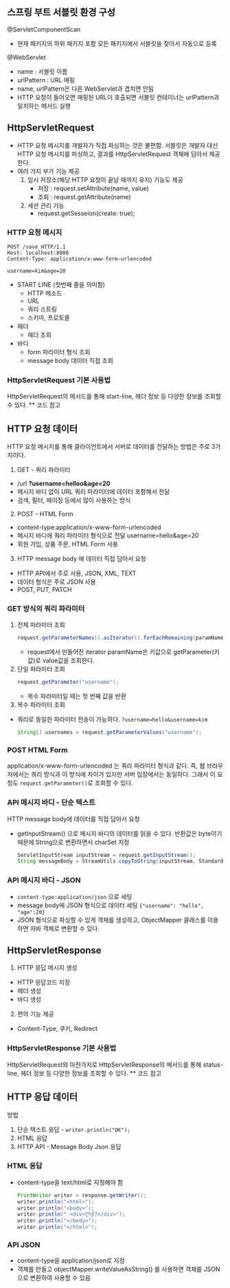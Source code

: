 
## 스프링 부트 서블릿 환경 구성
@ServletComponentScan
- 현재 패키지의 하위 패키지 포함 모든 패키지에서 서블릿을 찾아서 자동으로 등록

@WebServlet
- name : 서블릿 이름
- urlPattern : URL 매핑
- name, urlPattern은 다른 WebServlet과 겹치면 안됨
- HTTP 요청이 들어오면 매핑된 URL이 호출되면 서블릿 컨테이너는 urlPattern과 일치하는 메서드 실행


## HttpServletRequest
- HTTP 요청 메시지를 개발자가 직접 파싱하는 것은 불편함. 서블릿은 개발자 대신 HTTP 요청 메시지를 파싱하고, 결과를 HttpServletRequest 객체에 담아서 제공한다.
- 여러 가지 부가 기능 제공
    1. 임시 저장소(해당 HTTP 요청이 끝날 때까지 유지) 기능도 제공
        - 저장 : request.setAttribute(name, value)
        - 조회 : request.getAttribute(name)
    2. 세션 관리 기능
        - request.getSesseion(create: true);

### HTTP 요청 메시지
```
POST /save HTTP/1.1
Host: localhost:8080
Content-Type: application/x-www-form-urlencoded

username=kim&age=20
```
- START LINE (첫번째 줄을 의미함)
    - HTTP 메소드
    - URL
    - 쿼리 스트링
    - 스키마, 프로토콜
- 헤더
    - 헤더 조회
- 바디
    - form 파라미터 형식 조회
    - message body 데이터 직접 조회


### HttpServletRequest 기본 사용법
HttpServletRequest의 메서드를 통해 start-line, 헤더 정보 등 다양한 정보를 조회할 수 있다.
** 코드 참고


## HTTP 요청 데이터
HTTP 요청 메시지를 통해 클라이언트에서 서버로 데이터를 전달하는 방법은 주로 3가지이다.
1. GET - 쿼리 파라미터
- /url **?username=helloo&age=20**
- 메시지 바디 없이 URL 쿼리 파라미터에 데이터 포함해서 전달
- 검색, 필터, 페이징 등에서 많이 사용하는 방식
2. POST - HTML Form
- content-type:application/x-www-form-urlencoded
- 메시지 바디에 쿼리 파라미터 형식으로 전달 username=hello&age=20
- 회원 가입, 상품 주문, HTML Form 사용
3. HTTP message body 에 데이터 직접 담아서 요청
- HTTP API에서 주로 사용, JSON, XML, TEXT
- 데이터 형식은 주로 JSON 사용
- POST, PUT, PATCH


### GET 방식의 쿼리 파라미터
1. 전체 파라미터 조회
    ```java
    request.getParameterNames().asIterator().forEachRemaining(paramName -> System.out.println(paramName + "=" + request.getParameter(paramName)));
    ```
    - request에서 만들어진 iterator paramName은 키값으로 getParameter(키값)로 value값을 조회한다.
2. 단일 파라미터 조회
    ```java
    request.getParameter("username");
    ```
    - 복수 파라미터일 때는 첫 번째 값을 반환
3. 복수 파라미터 조회
- 쿼리로 동일한 파라미터 전송이 가능하다. `?username=hello&username=kim`
    ```java
    String[] usernames = request.getParameterValues("username");
    ```

### POST HTML Form
application/x-www-form-urlencoded 는 쿼리 파라미터 형식과 같다. 즉, 웹 브라우저에서는 쿼리 방식과 이 방식에 차이가 있지만 서버 입장에서는 동일하다. 그래서 이 요청도 `request.getParameter()`로 조회할 수 있다. 

### API 메시지 바디 - 단순 텍스트
HTTP message body에 데이터를 직접 담아서 요청
- getInputStream() 으로 메시지 바디의 데이터를 읽을 수 있다. 반환값은 byte이기 때문에 String으로 변환하면서 charSet 지정
    ```java
    ServletInputStream inputStream = request.getInputStream();
    String messageBody = StreamUtils.copyToString(inputStream, StandardCharsets.UTF_8);
    ```

### API 메시지 바디 - JSON
- `content-type:application/json` 으로 세팅
- message body에 JSON 형식으로 데이터 세팅 `{"username": "hello", "age":20}`
- JSON 형식으로 파싱할 수 있게 객체를 생성하고, ObjectMapper 클래스를 이용하면 자바 객체로 변환할 수 있다.

## HttpServletResponse
1. HTTP 응답 메시지 생성
- HTTP 응답코드 지정
- 헤더 생성
- 바디 생성

2. 편의 기능 제공
- Content-Type, 쿠키, Redirect

### HttpServletResponse 기본 사용법
HttpServletRequest와 마찬가지로 HttpServletResponse의 메서드를 통해 status-line, 헤더 정보 등 다양한 정보를 조회할 수 있다.
** 코드 참고

## HTTP 응답 데이터
방법 
1. 단순 텍스트 응답 - `writer.println("OK");`
2. HTML 응답
3. HTTP API - Message Body Json 응답

### HTML 응답
- content-type을 text/html로 지정해야 함
    ```java
    PrintWriter writer = response.getWriter(); 
    writer.println("<html>"); 
    writer.println("<body>");
    writer.println(" <div>안녕?</div>"); 
    writer.println("</body>"); 
    writer.println("</html>");
    ```

### API JSON
- content-type을 application/json로 지정
- 객체를 만들고 objectMapper.writeValueAsString() 를 사용하면 객체를 JSON으로 변환하여 사용할 수 있음